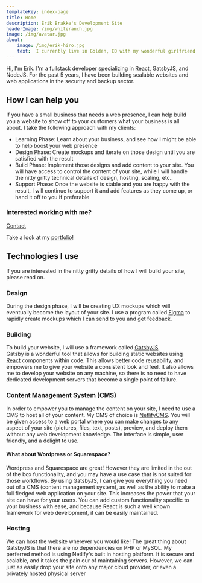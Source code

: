 ```yaml
---
templateKey: index-page
title: Home
description: Erik Brakke's Development Site
headerImage: /img/whiteranch.jpg
image: /img/avatar.jpg
about:
    image: /img/erik-hiro.jpg
    text:  I currently live in Golden, CO with my wonderful girlfriend and an energetic dog.  I love climbing, mountain biking, skiing, and hiking in my spare time
---
```


Hi, I'm Erik. I'm a fullstack developer specializing in React, GatsbyJS, and NodeJS. For the past 5 years, I have been building scalable websites and web applications in the security and backup sector.

## How I can help you
If you have a small business that needs a web presence, I can help build you a website to show off to your customers what your business is all about.  I take the following approach with my clients:
* Learning Phase: Learn about your business, and see how I might be able to help boost your web presence
* Design Phase: Create mockups and iterate on those design until you are satisfied with the result
* Build Phase: Implement those designs and add content to your site.  You will have access to control the content of your site, while I will handle the nitty gritty technical details of design, hosting, scaling, etc..
* Support Phase: Once the website is stable and you are happy with the result, I will continue to support it and add features as they come up, or hand it off to you if preferable

### Interested working with me?
[Contact](mailto:eriksbrakke@gmail.com)

Take a look at my [portfolio](/portfolio)!

## Technologies I use
If you are interested in the nitty gritty details of how I will build your site, please read on.

### Design
During the design phase, I will be creating UX mockups which will eventually become the layout of your site.  I use a program called [Figma](https://www.figma.com) to rapidly create mockups which I can send to you and get feedback.  

### Building
To build your website, I will use a framework called [GatsbyJS](https://www.gatsbyjs.org/)  
Gatsby is a wonderful tool that allows for building static websites using [React](https://www.reactjs.org) components within code.  This allows better code reusability, and empowers me to give your website a consistent look and feel.  It also allows me to develop your website on any machine, so there is no need to have dedicated development servers that become a single point of failure.

### Content Management System (CMS)
In order to empower you to manage the content on your site, I need to use a CMS to host all of your content.  My CMS of choice is [NetlifyCMS](https://www.netlifycms.org/).  You will be given access to a web portal where you can make changes to any aspect of your site (pictures, files, text, posts), preview, and deploy them without any web development knowledge.  The interface is simple, user friendly, and a delight to use.

#### What about Wordpress or Squarespace?

Wordpress and Squarespace are great! However they are limited in the out of the box functionality, and you may have a use case that is not suited for those workflows. By using GatsbyJS, I can give you everything you need out of a CMS (content management system), as well as the ability to make a full fledged web application on your site. This increases the power that your site can have for your users. You can add custom functionality specific to your business with ease, and because React is such a well known framework for web development, it can be easily maintained.

### Hosting
We can host the website wherever you would like! The great thing about GatsbyJS is that there are no dependencies on PHP or MySQL.  My perferred method is using Netlify's built in hosting platform.  It is secure and scalable, and it takes the pain our of maintaining servers.  However, we can just as easily drop your site onto any major cloud provider, or even a privately hosted physical server
